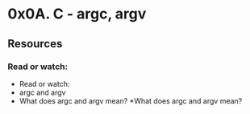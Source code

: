 # 0x0A. C - argc, argv

## Resources

### Read or watch:
* Read or watch:
* argc and argv
* What does argc and argv mean?
*What does argc and argv mean?
